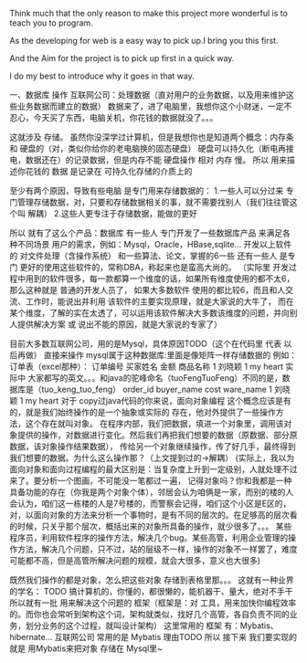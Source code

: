 Think much that the only reason to make this project more wonderful is to teach you to program.

As the developing for web is a easy way to pick up.I bring you this first.

And the Aim for the project is to pick up first in a quick way.

I do my best to introduce why it goes in that way.

一、数据库 操作
互联网公司：处理数据（直对用户的业务数据，以及用来维护这些业务数据而建立的数据）
数据来了，进了电脑里，我想你这个小财迷，一定不忍心，今天买了东西，电脑关机，你花钱的数据就没了。。。

这就涉及 存储。
虽然你没深学过计算机，但是我想你也是知道两个概念：内存条 和 硬盘的（对，类似你给你的老电脑换的固态硬盘）
硬盘可以持久化（断电再接电，数据还在）的记录数据，但是内存不能
硬盘操作 相对 内存 慢。
所以 用来描述你花钱的 数据 是记录在 可持久化存储的介质上的

至少有两个原因，导致有些电脑 是专门用来存储数据的：
1.一些人可以分过来 专门管理存储数据，对，只要和存储数据相关的事，就不需要找别人（我们往往管这个叫 解耦）
2.这些人更专注于存储数据，能做的更好

所以 就有了这么个产品：数据库
有一些人 专门开发了一些数据库产品 来满足各种不同场景 用户的需求，例如：Mysql，Oracle，HBase,sqlite...
开发以上软件的 对文件处理（含操作系统） 和一些算法、论文，掌握的6一些
还有一些人 是专门 更好的使用这些软件的，常称DBA，称起来也是蛮高大尚的。
（实际里 开发过程中用到的软件很多，每一款都算一个维度的话，如果所有维度使用的都不太6，那么这种就是 普通的开发人员了，
如果大多数软件 使用的都比较6，而且和人交流、工作时，能说出并利用 该软件的主要实现原理，就是大家说的大牛了，
而在某个维度，了解的实在太透了，可以运用该软件解决大多数该维度的问题，并向别人提供解决方案 或 说出不能的原因，就是大家说的专家了）

目前大多数互联网公司，用的是Mysql，具体原因TODO（这个在代码里 代表 以后再做）
直接来操作
mysql属于这种数据库:里面是像矩阵一样存储数据的 例如：
订单表（excel那种）：
订单编号  买家姓名  金额  商品名称
   1       刘晓颖    1    my heart
实际中 大家都写的英文。。。和java的驼峰命名（tuoFengTuoFeng）不同的是，数据库是（tuo_keng_tuo_feng）
order_id  buyer_name  cost  ware_name
1         刘晓颖      1     my heart
对于 copy过java代码的你来说，面向对象编程 这个概念应该是有的，就是我们始终操作的是一个抽象或实际的 存在，他对外提供了一些操作方法，这个存在就叫对象。
在程序内部，我们把数据，填进一个对象里，调用该对象提供的操作，对数据进行变化。然后我们再把我们想要的数据（原数据、部分原数据，该对象操作结果数据），
传给另一个对象继续操作，传了好几手，最终得到我们想要的数据。为什么这么操作那？（上文提到过的->解耦）
(实际上，我以为面向对象和面向过程编程的最大区别是：当复杂度上升到一定级别，人就处理不过来了。要分析一个图画，不可能没一笔都过一遍，
记得对象吗？你和我都是一种具备功能的存在（你我是两个对象个体），邻居会认为咱俩是一家，而别的楼的人会认为，咱们这一栋楼的人是7号楼的，而警察会记得，咱们这个小区是E区的，
对，以面向对象的方法来分析一个事物时，是有不同的层次的。在足够高的层次看的时候，只关乎那个层次，概括出来的对象所具备的操作，就少很多了。。。
某些程序员，利用软件程序的操作方法，解决几个bug。某些高管，利用企业管理的操作方法，解决几个问题，只不过，站的层级不一样，操作的对象不一样罢了，难度可能都不高，但是高管所解决问题的规模，就会大很多，意义也大很多)

既然我们操作的都是对象，怎么把这些对象 存储到表格里那。。。
这就有一种业界的学名： TODO
搞计算机的，你懂的，都很懒的，能机器干、量大，绝对不手干
所以就有一批 用来解决这个问题的 框架（框架是：对 工具，用来加快你编程效率的。而你也会常听到架构这个词，架构就类似，找好几个高管，各自负责不同的业务，划分业务的这个过程，就叫设计架构）
这里常用的 框架 有：Mybatis、hibernate...
互联网公司 常用的是 Mybatis 理由TODO
所以 接下来 我们要实现的就是 用Mybatis来把对象 存储在 Mysql里~










